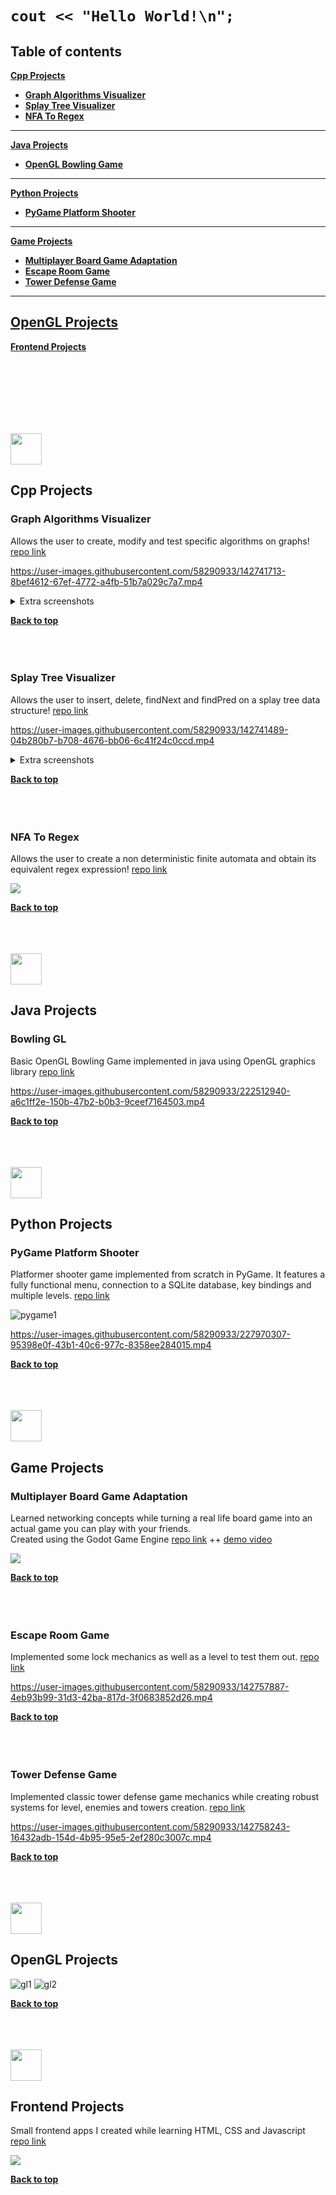 
# `cout << "Hello World!\n";` 

## Table of contents
**[Cpp Projects](#cpp-projects)**</br>
+ **[Graph Algorithms Visualizer](#graph-algorithms-visualizer)**</br>
+ **[Splay Tree Visualizer](#splay-tree-visualizer)**</br>
+ **[NFA To Regex](#nfa-to-regex)**</br>
---
**[Java Projects](#java-projects)**</br>
+ **[OpenGL Bowling Game](#bowling-gl)**</br>
---
**[Python Projects](#python-projects)**</br>
+ **[PyGame Platform Shooter](#pygame-platform-shooter)**</br>
---
**[Game Projects](#game-projects)**</br>
+ **[Multiplayer Board Game Adaptation](#multiplayer-board-game-adaptation)**
+ **[Escape Room Game](#escape-room-game)**
+ **[Tower Defense Game](#tower-defense-game)**
---
**[OpenGL Projects](#opengl-projects)**</br>
---
**[Frontend Projects](#frontend-projects)**</br>

</br>
</br>
</br>
</br>
</br>
</br>

<code><img height="50" src="https://raw.githubusercontent.com/github/explore/80688e429a7d4ef2fca1e82350fe8e3517d3494d/topics/cpp/cpp.png"></code>
## Cpp Projects

### Graph Algorithms Visualizer
Allows the user to create, modify and test specific algorithms on graphs!
[repo link](https://github.com/meabefir/graph-viz)

https://user-images.githubusercontent.com/58290933/142741713-8bef4612-67ef-4772-a4fb-51b7a029c7a7.mp4

<details>
<summary>Extra screenshots</summary>
<br>
  <img src="https://github.com/meabefir/meabefir/blob/master/images/graph_app_1.png">
  <img src="https://github.com/meabefir/meabefir/blob/master/images/graph_app_2.png">
</details>

**[Back to top](#table-of-contents)**
</br>
</br>
</br>
</br>




### Splay Tree Visualizer
Allows the user to insert, delete, findNext and findPred on a splay tree data structure!
[repo link](https://github.com/meabefir/splay-tree)

https://user-images.githubusercontent.com/58290933/142741489-04b280b7-b708-4676-bb06-6c41f24c0ccd.mp4

<details>
<summary>Extra screenshots</summary>
<br>
  <img src="https://github.com/meabefir/meabefir/blob/master/images/splay_tree_1.png">
  <img src="https://github.com/meabefir/meabefir/blob/master/images/splay_tree_2.png">
</details>

**[Back to top](#table-of-contents)**
</br>
</br>
</br>
</br>




### NFA To Regex
Allows the user to create a non deterministic finite automata and obtain its equivalent regex expression!
[repo link](https://github.com/meabefir/regex)

<img src="https://github.com/meabefir/meabefir/blob/master/images/nfa_1.png">

**[Back to top](#table-of-contents)**
</br>
</br>
</br>
</br>


<code><img height="50" src="https://user-images.githubusercontent.com/58290933/222513861-4f26d016-2fdc-4bb2-b4ae-438f9612a41c.png"/></code>
## Java Projects

### Bowling GL
Basic OpenGL Bowling Game implemented in java using OpenGL graphics library
[repo link](https://github.com/meabefir/bowling_java_ogl)

https://user-images.githubusercontent.com/58290933/222512940-a6c1ff2e-150b-47b2-b0b3-9ceef7164503.mp4

**[Back to top](#table-of-contents)**
</br>
</br>
</br>
</br>


<code><img height="50" src="https://user-images.githubusercontent.com/58290933/227968097-6b671c67-2d3c-415d-b477-8f20076cba2d.png"/></code>
## Python Projects

### PyGame Platform Shooter
Platformer shooter game implemented from scratch in PyGame. It features a fully functional menu, connection to a SQLite database, key bindings and multiple levels.
[repo link](https://github.com/meabefir/pygame_platformer_shooter)


![pygame1](https://user-images.githubusercontent.com/58290933/227970371-30197cc9-ee4e-45f2-bc1a-bce44da6f7d5.png)

https://user-images.githubusercontent.com/58290933/227970307-95398e0f-43b1-40c6-977c-8358ee284015.mp4


**[Back to top](#table-of-contents)**
</br>
</br>
</br>
</br>


<code><img height="50" src="https://user-images.githubusercontent.com/58290933/142758716-490627a9-a185-4ba2-9bd9-62b46b515f0f.png"></code>
## Game Projects

### Multiplayer Board Game Adaptation

Learned networking concepts while turning a real life board game into an actual game you can play with your friends.
</br>
Created using the Godot Game Engine
[repo link](https://github.com/meabefir/concordia-client) ++ [demo video](https://www.youtube.com/watch?v=v6RstqHH5os)

<img src="https://github.com/meabefir/meabefir/blob/master/images/concordia_1.png">

**[Back to top](#table-of-contents)**
</br>
</br>
</br>
</br>


### Escape Room Game
Implemented some lock mechanics as well as a level to test them out.
[repo link](https://github.com/meabefir/escape)

https://user-images.githubusercontent.com/58290933/142757887-4eb93b99-31d3-42ba-817d-3f0683852d26.mp4

**[Back to top](#table-of-contents)**
</br>
</br>
</br>
</br>

### Tower Defense Game
Implemented classic tower defense game mechanics while creating robust systems for level, enemies and towers creation.
[repo link](https://github.com/meabefir/towerz)

https://user-images.githubusercontent.com/58290933/142758243-16432adb-154d-4b95-95e5-2ef280c3007c.mp4

**[Back to top](#table-of-contents)**
</br>
</br>
</br>
</br>

<code><img height="50" src="https://user-images.githubusercontent.com/58290933/228458411-670c20ef-783d-45d7-9244-866ff77f4a95.png"></code>
## OpenGL Projects

![gl1](https://user-images.githubusercontent.com/58290933/228459292-05b41d66-aa17-4488-be86-44d88fe5a497.png)
![gl2](https://user-images.githubusercontent.com/58290933/228459307-fa57cd4d-92d6-484f-9dfe-539093e3b0d5.png)

**[Back to top](#table-of-contents)**
</br>
</br>
</br>
</br>



<code><img height="50" src="https://user-images.githubusercontent.com/58290933/142760035-ee94155d-f4ac-4e8a-8384-eb32697a6df8.png"></code>
## Frontend Projects

Small frontend apps I created while learning HTML, CSS and Javascript</br>
[repo link](https://github.com/meabefir/front_end)

<img src="https://github.com/meabefir/meabefir/blob/master/images/frontend.jpg">

**[Back to top](#table-of-contents)**
</br>
</br>
</br>
</br>
